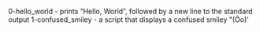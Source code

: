 0-hello_world - prints “Hello, World”, followed by a new line to the standard output
1-confused_smiley - a script that displays a confused smiley "(Ôo)'

